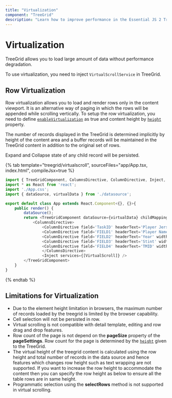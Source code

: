 ```yaml
---
title: "Virtualization"
component: "TreeGrid"
description: "Learn how to improve performance in the Essential JS 2 TreeGrid control by using row with virtualization. Also learn about the limitations of virtualization."
---
```


# Virtualization

TreeGrid allows you to load large amount of data without performance degradation.

To use virtualization, you need to inject `VirtualScrollService` in TreeGrid.

## Row Virtualization

Row virtualization allows you to load and render rows only in the content viewport. It is an alternative way of paging in which the rows will be appended while scrolling vertically. To setup the row virtualization, you need to define
[`enableVirtualization`](../api/treegrid/#enablevirtualization) as true and content height by [`height`](../api/treegrid/#height) property.

The number of records displayed in the TreeGrid is determined implicitly by height of the content area and a buffer records will be maintained in the TreeGrid content in addition to the original set of rows.

Expand and Collapse state of any child record will be persisted.

{% tab template="treegrid/virtualscroll", sourceFiles="app/App.tsx, index.html", compileJsx=true %}

```typescript
import { TreeGridComponent, ColumnsDirective, ColumnDirective, Inject, VirtualScroll } from '@syncfusion/ej2-react-treegrid';
import * as React from 'react';
import './App.css';
import { dataSource, virtualData } from './datasource';

export default class App extends React.Component<{}, {}>{
    public render() {
        dataSource();
        return <TreeGridComponent dataSource={virtualData} childMapping = 'Crew' enableVirtualization={true} treeColumnIndex={1} height='291'>
            <ColumnsDirective>
                <ColumnDirective field='TaskID' headerText='Player Jersey' width='120' textAlign='Right'></ColumnDirective>
                <ColumnDirective field='FIELD1' headerText='Player Name' width='120'></ColumnDirective>
                <ColumnDirective field='FIELD2' headerText='Year' width='100' textAlign='Right'></ColumnDirective>
                <ColumnDirective field='FIELD3' headerText='Stint' width='120' textAlign='Right'></ColumnDirective>
                <ColumnDirective field='FIELD4' headerText='TMID' width='120' textAlign='Right'></ColumnDirective>
                </ColumnsDirective>
                <Inject services={[VirtualScroll]} />
        </TreeGridComponent>
    }
}
```

{% endtab %}

## Limitations for Virtualization

* Due to the element height limitation in browsers, the maximum number of records loaded by the treegrid is limited by the browser capability.
* Cell selection will not be persisted in row.
* Virtual scrolling is not compatible with detail template, editing and row drag and drop features.
* Row count of the page is not depend on the **pageSize** property of the **pageSettings**. Row count for the page is determined by the [`height`](https://ej2.syncfusion.com/react/documentation/api/treegrid/#height) given to the TreeGrid.
* The virtual height of the treegrid content is calculated using the row height and total number of records in the data source and hence features which changes row height such as text wrapping are not supported. If you want to increase the row height to accommodate the content then you can specify the row height as below to ensure all the table rows are in same height.
* Programmatic selection using the **selectRows** method is not supported in virtual scrolling.